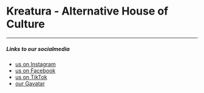 # **Kreatura** - Alternative House of Culture

---

##### Links to our socialmedia
- [us on Instagram](https://www.instagram.com/cks_kreatura)
- [us on Facebook](https://www.facebook.com/OddzialARTKreatura)
- [us on TikTok](https://www.tiktok.com/@kolektyw_kreatura)
- [our Gavatar](https://gravatar.com/stowarzyszeniekreatura)
